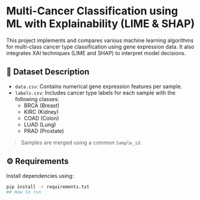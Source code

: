 # Multi-Cancer Classification using ML with Explainability (LIME & SHAP)

This project implements and compares various machine learning algorithms for multi-class cancer type classification using gene expression data. It also integrates XAI techniques (LIME and SHAP) to interpret model decisions.

## 🧬 Dataset Description

- `data.csv`: Contains numerical gene expression features per sample.
- `labels.csv`: Includes cancer type labels for each sample with the following classes:
  - BRCA (Breast)
  - KIRC (Kidney)
  - COAD (Colon)
  - LUAD (Lung)
  - PRAD (Prostate)

> Samples are merged using a common `Sample_id`.

## ⚙️ Requirements

Install dependencies using:

```bash
pip install -r requirements.txt
## How to run
